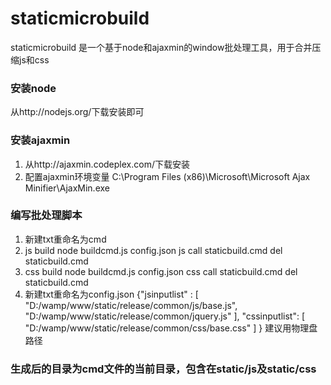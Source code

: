 staticmicrobuild
================

staticmicrobuild 是一个基于node和ajaxmin的window批处理工具，用于合并压缩js和css

### 安装node ###
   从http://nodejs.org/下载安装即可
   
### 安装ajaxmin ###
   1. 从http://ajaxmin.codeplex.com/下载安装
   2. 配置ajaxmin环境变量 C:\Program Files (x86)\Microsoft\Microsoft Ajax Minifier\AjaxMin.exe
    
### 编写批处理脚本 ###
   1. 新建txt重命名为cmd
   2. js build 
       node buildcmd.js config.json js
       call staticbuild.cmd
       del staticbuild.cmd
   3. css build
       node buildcmd.js config.json css
       call staticbuild.cmd
       del staticbuild.cmd
   4. 新建txt重命名为config.json
      {"jsinputlist" : 
        [
            "D:/wamp/www/static/release/common/js/base.js",
            "D:/wamp/www/static/release/common/jquery.js"
        ], 
       "cssinputlist":
        [
            "D:/wamp/www/static/release/common/css/base.css" 
        ]
       }
       建议用物理盘路径

### 生成后的目录为cmd文件的当前目录，包含在static/js及static/css ###

